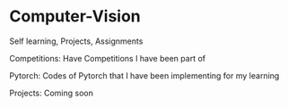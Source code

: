 # Computer-Vision
Self learning, Projects, Assignments

Competitions: Have Competitions I have been part of 

Pytorch: Codes of Pytorch that I have been implementing for my learning

Projects: Coming soon